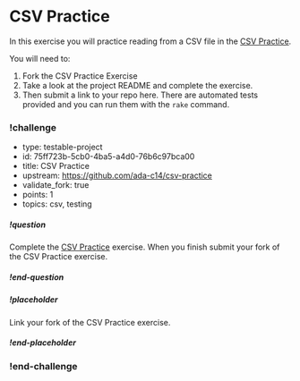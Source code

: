 # CSV Practice

In this exercise you will practice reading from a CSV file in the [CSV Practice](https://github.com/ada-c14/csv-practice).  

You will need to:

1.  Fork the CSV Practice Exercise
1.  Take a look at the project README and complete the exercise.  
1.  Then submit a link to your repo here.  There are automated tests provided and you can run them with the `rake` command.

<!-- >>>>>>>>>>>>>>>>>>>>>> BEGIN CHALLENGE >>>>>>>>>>>>>>>>>>>>>> -->
<!-- Replace everything in square brackets [] and remove brackets  -->

### !challenge

* type: testable-project
* id: 75ff723b-5cb0-4ba5-a4d0-76b6c97bca00
* title: CSV Practice
* upstream: https://github.com/ada-c14/csv-practice
* validate_fork: true
* points: 1
* topics: csv, testing

##### !question

Complete the [CSV Practice](https://github.com/ada-c14/csv-practice) exercise.  When you finish submit your fork of the CSV Practice exercise.

##### !end-question

##### !placeholder

Link your fork of the CSV Practice exercise.

##### !end-placeholder

<!-- other optional sections -->
<!-- !hint - !end-hint (markdown, users can see after a failed attempt) -->
<!-- !rubric - !end-rubric (markdown, instructors can see while scoring a checkpoint) -->
<!-- !explanation - !end-explanation (markdown, students can see after answering correctly) -->

### !end-challenge

<!-- ======================= END CHALLENGE ======================= -->
